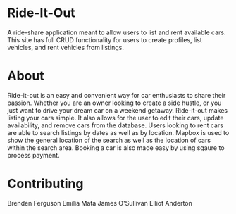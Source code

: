 # Ride-It-Out
A ride-share application meant to allow users to list and rent available cars. This site has full CRUD functionality for users to create profiles, list vehicles, and rent vehicles from listings.

# About
Ride-it-out is an easy and convenient way for car enthusiasts to share their passion. Whether you are an owner looking to create a side hustle, or you just want to drive your dream car on a weekend getaway. Ride-it-out makes listing your cars simple. It also allows for the user to edit their cars, update availability, and remove cars from the database. Users looking to rent cars are able to search listings by dates as well as by location. Mapbox is used to show the general location of the search as well as the location of cars within the search area. Booking a car is also made easy by using sqaure to process payment. 

# Contributing
Brenden Ferguson
Emilia Mata
James O'Sullivan
Elliot Anderton